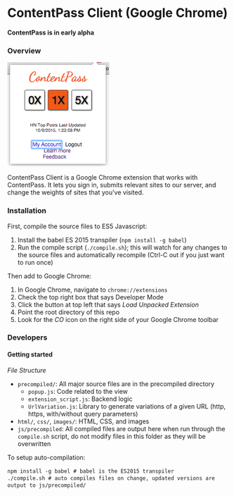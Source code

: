 # ContentPass Client (Google Chrome)
**ContentPass is in early alpha**

### Overview
![Screenshot](screenshot.png)


ContentPass Client is a Google Chrome extension that works with ContentPass. It lets you sign in, submits relevant sites to our server, and change the weights of sites that you've visited.

### Installation
First, compile the source files to ES5 Javascript:
1. Install the babel ES 2015 transpiler (`npm install -g babel`)
2. Run the compile script (`./compile.sh`); this will watch for any changes to the source files and automatically recompile (Ctrl-C out if you just want to run once)

Then add to Google Chrome:
1. In Google Chrome, navigate to `chrome://extensions`
2. Check the top right box that says Developer Mode
3. Click the button at top left that says *Load Unpacked Extension*
4. Point the root directory of this repo
5. Look for the *CO* icon on the right side of your Google Chrome toolbar


### Developers
#### Getting started
*File Structure*
- `precompiled/`: All major source files are in the precompiled directory
  - `popup.js`: Code related to the view
  - `extension_script.js`: Backend logic
  - `UrlVariation.js`: Library to generate variations of a given URL (http, https, with/without query parameters)
- `html/`, `css/`, `images/`: HTML, CSS, and images
- `js/precompiled`: All compiled files are output here when run through the `compile.sh` script, do not modify files in this folder as they will be overwritten

To setup auto-compilation:
```
npm install -g babel # babel is the ES2015 transpiler
./compile.sh # auto compiles files on change, updated versions are output to js/precompiled/
```
